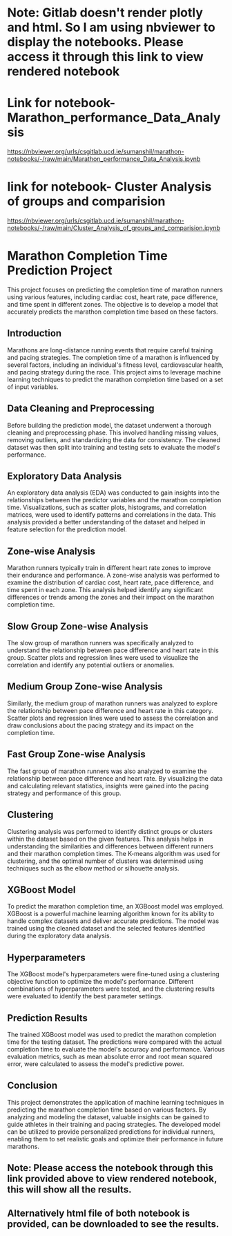 # Note: Gitlab doesn't render plotly and html. So I am using nbviewer to display the notebooks. Please access it through this link to view rendered notebook
# Link for notebook- Marathon_performance_Data_Analysis
https://nbviewer.org/urls/csgitlab.ucd.ie/sumanshil/marathon-notebooks/-/raw/main/Marathon_performance_Data_Analysis.ipynb

# link for notebook- Cluster Analysis of groups and comparision

https://nbviewer.org/urls/csgitlab.ucd.ie/sumanshil/marathon-notebooks/-/raw/main/Cluster_Analysis_of_groups_and_comparision.ipynb

# Marathon Completion Time Prediction Project

This project focuses on predicting the completion time of marathon runners using various features, including cardiac cost, heart rate, pace difference, and time spent in different zones. The objective is to develop a model that accurately predicts the marathon completion time based on these factors.

## Introduction

Marathons are long-distance running events that require careful training and pacing strategies. The completion time of a marathon is influenced by several factors, including an individual's fitness level, cardiovascular health, and pacing strategy during the race. This project aims to leverage machine learning techniques to predict the marathon completion time based on a set of input variables.

## Data Cleaning and Preprocessing

Before building the prediction model, the dataset underwent a thorough cleaning and preprocessing phase. This involved handling missing values, removing outliers, and standardizing the data for consistency. The cleaned dataset was then split into training and testing sets to evaluate the model's performance.

## Exploratory Data Analysis

An exploratory data analysis (EDA) was conducted to gain insights into the relationships between the predictor variables and the marathon completion time. Visualizations, such as scatter plots, histograms, and correlation matrices, were used to identify patterns and correlations in the data. This analysis provided a better understanding of the dataset and helped in feature selection for the prediction model.

## Zone-wise Analysis

Marathon runners typically train in different heart rate zones to improve their endurance and performance. A zone-wise analysis was performed to examine the distribution of cardiac cost, heart rate, pace difference, and time spent in each zone. This analysis helped identify any significant differences or trends among the zones and their impact on the marathon completion time.

## Slow Group Zone-wise Analysis

The slow group of marathon runners was specifically analyzed to understand the relationship between pace difference and heart rate in this group. Scatter plots and regression lines were used to visualize the correlation and identify any potential outliers or anomalies.

## Medium Group Zone-wise Analysis

Similarly, the medium group of marathon runners was analyzed to explore the relationship between pace difference and heart rate in this category. Scatter plots and regression lines were used to assess the correlation and draw conclusions about the pacing strategy and its impact on the completion time.

## Fast Group Zone-wise Analysis

The fast group of marathon runners was also analyzed to examine the relationship between pace difference and heart rate. By visualizing the data and calculating relevant statistics, insights were gained into the pacing strategy and performance of this group.

## Clustering

Clustering analysis was performed to identify distinct groups or clusters within the dataset based on the given features. This analysis helps in understanding the similarities and differences between different runners and their marathon completion times. The K-means algorithm was used for clustering, and the optimal number of clusters was determined using techniques such as the elbow method or silhouette analysis.

## XGBoost Model

To predict the marathon completion time, an XGBoost model was employed. XGBoost is a powerful machine learning algorithm known for its ability to handle complex datasets and deliver accurate predictions. The model was trained using the cleaned dataset and the selected features identified during the exploratory data analysis.

## Hyperparameters

The XGBoost model's hyperparameters were fine-tuned using a clustering objective function to optimize the model's performance. Different combinations of hyperparameters were tested, and the clustering results were evaluated to identify the best parameter settings.

## Prediction Results

The trained XGBoost model was used to predict the marathon completion time for the testing dataset. The predictions were compared with the actual completion time to evaluate the model's accuracy and performance. Various evaluation metrics, such as mean absolute error and root mean squared error, were calculated to assess the model's predictive power.

## Conclusion

This project demonstrates the application of machine learning techniques in predicting the marathon completion time based on various factors. By analyzing and modeling the dataset, valuable insights can be gained to guide athletes in their training and pacing strategies. The developed model can be utilized to provide personalized predictions for individual runners, enabling them to set realistic goals and optimize their performance in future marathons.

## Note: Please access the notebook through this link provided above to view rendered notebook, this will show all the results.
## Alternatively html file of both notebook is provided, can be downloaded to see the results. 
